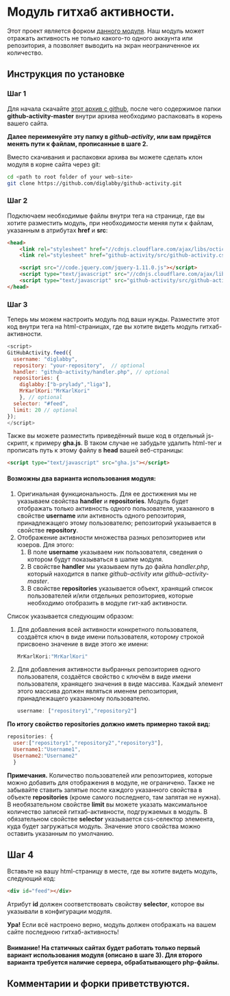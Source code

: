 # Модуль гитхаб активности.


Этот проект является форком [данного модуля](https://github.com/caseyscarborough/github-activity). Наш модуль может отражать активность не только какого-то одного аккаунта или репозитория, а позволяет выводить на экран неограниченное их количество.

## Инструкция по установке

### Шаг 1
Для начала скачайте [этот архив с github](https://github.com/diglabby/github-activity/archive/master.zip), после чего содержимое папки **github-activity-master** внутри архива необходимо распаковать в корень вашего сайта.

**Далее переименуйте эту папку в _github-activity_, или вам придётся менять пути к файлам, прописанные в шаге 2.**

Вместо скачивания и распаковки архива вы можете сделать клон модуля в корне сайта через git:

```bash
cd <path to root folder of your web-site>
git clone https://github.com/diglabby/github-activity.git
```

### Шаг 2

Подключаем необходимые файлы внутри тега <head> на странице, где вы хотите разместить модуль, при необходимости меняя пути к файлам, указанным в атрибутах **href** и **src**:

```html
<head>
	<link rel="stylesheet" href="//cdnjs.cloudflare.com/ajax/libs/octicons/2.0.2/octicons.min.css">
	<link rel="stylesheet" href="github-activity/src/github-activity.css">

	<script src="//code.jquery.com/jquery-1.11.0.js"></script>
	<script type="text/javascript" src="//cdnjs.cloudflare.com/ajax/libs/mustache.js/0.7.2/mustache.min.js"></script>
	<script type="text/javascript" src="github-activity/src/github-activity.js"></script>
</head>
```

### Шаг 3

Теперь мы можем настроить модуль под ваши нужды. Разместите этот код внутри тега <body> на html-страницах, где вы хотите видеть модуль гитхаб-активности.
	
```js
<script>
GitHubActivity.feed({
  username: "diglabby",
  repository: "your-repository",  // optional
  handler: "github-activity/handler.php", // optional
  repositories: {
  	diglabby:["b-prylady","liga"],
  	MrKarlKori:"MrKarlKori"
  	}, // optional
  selector: "#feed",
  limit: 20 // optional
});
</script>
```

Также вы можете разместить приведённый выше код в отдельный js-скрипт, к примеру **gha.js**. В таком случае не забудьте удалить html-тег <script></script> и прописать путь к этому файлу в **head** вашей веб-страницы:

```html
<script type="text/javascript" src="gha.js"></script>
```

#### Возможны два варианта использования модуля:
1. Оригинальная функциональность. Для ее достижения мы не указываем свойства **handler** и **repositories**. Модуль будет отображать только активность одного пользователя, указанного в свойстве **username** или активность одного репозитория, принадлежащего этому пользователю; репозиторий указывается в  свойстве **repository**.
2. Отображение активности множества разных репозиториев или юзеров. Для этого:
	1. В поле **username** указываем ник пользователя, сведения о котором будут показываться в шапке модуля.
	2. В свойстве **handler** мы указываем путь до файла *handler.php*, который находится в папке *github-activity* или *github-activity-master*.
	3. В свойстве **repositories** указывается объект, хранящий список пользователей и/или отдельных репозиториев, которые необходимо отобразить в модуле гит-хаб активности.
   
Список указывается следующим образом:

1. Для добавления всей активности конкретного пользователя, создаётся ключ в виде имени пользователя, которому строкой присвоено значение в виде этого же имени:  
	```js
	MrKarlKori:"MrKarlKori"
	```
2. Для добавления активности выбранных репозиториев одного пользователя, создаётся свойство с ключём в виде имени пользователя, хранящего значения в виде массива. Каждый элемент этого массива должен являться именем репозитория, принадлежащего указанному пользователю.
	```js
	username: ["repository1","repository2"]
	```
   
**По итогу свойство repositories должно иметь примерно такой вид:**
```js
repositories: {
  user:["repository1","repository2","repository3"],
  Username1:"Username1",
  Username2:"Username2"
  }
```

**Примечания.** Количество пользователей или репозиториев, которые можно добавить для отображения в модуле, не ограничено. Также не забывайте ставить запятые после каждого указанного свойства в объекте **repositories** (кроме самого последнего, там запятая не нужна). В необязательном свойстве **limit** вы можете указать максимальное количество записей гитхаб-активности, подгружаемых в модуль. В обязательном свойстве **selector** указывается css-селектор элемента, куда будет загружаться модуль. Значение этого свойства можно оставить указанным по умолчанию.

## Шаг 4

Вставьте на вашу html-страницу в месте, где вы хотите видеть модуль, следующий код:

```html
<div id="feed"></div>
```

Атрибут **id** должен соответствовать свойству **selector**, которое вы указывали в конфигурации модуля.

**Ура!** Если всё настроено верно, модуль должен отображать на вашем сайте последнюю гитхаб-активность!
   
#### Внимание! На статичных сайтах будет работать только первый вариант использования модуля (описано в шаге 3). Для второго варианта требуется наличие сервера, обрабатывающего php-файлы.

## Комментарии и форки приветствуются.
